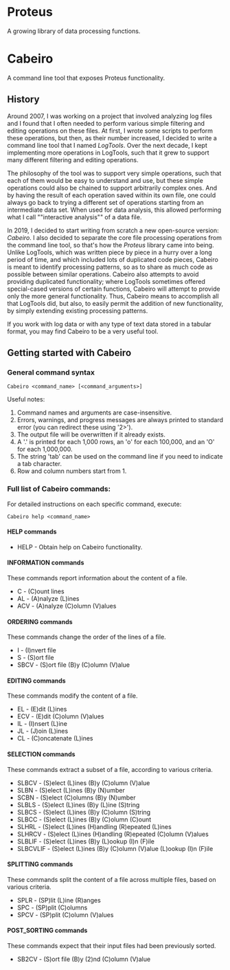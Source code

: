 # Proteus
A growing library of data processing functions.

# Cabeiro
A command line tool that exposes Proteus functionality.

## History

Around 2007, I was working on a project that involved analyzing log files and I found that I often needed to perform various simple filtering and editing operations on these files.
At first, I wrote some scripts to perform these operations, but then, as their number increased, I decided to write a command line tool that I named *LogTools*.
Over the next decade, I kept implementing more operations in LogTools, such that it grew to support many different filtering and editing operations.

The philosophy of the tool was to support very simple operations, such that each of them would be easy to understand and use, but these simple operations could also be chained to support arbitrarily complex ones.
And by having the result of each operation saved within its own file, one could always go back to trying a different set of operations starting from an intermediate data set.
When used for data analysis, this allowed performing what I call ""interactive analysis"" of a data file.
 
In 2019, I decided to start writing from scratch a new open-source version: *Cabeiro*.
I also decided to separate the core file processing operations from the command line tool, so that's how the *Proteus* library came into being.
Unlike LogTools, which was written piece by piece in a hurry over a long period of time, and which included lots of duplicated code pieces, Cabeiro is meant to identify processing patterns, so as to share as much code as possible between similar operations.
Cabeiro also attempts to avoid providing duplicated functionality; where LogTools sometimes offered special-cased versions of certain functions, Cabeiro will attempt to provide only the more general functionality.
Thus, Cabeiro means to accomplish all that LogTools did, but also, to easily permit the addition of new functionality, by simply extending existing processing patterns.

If you work with log data or with any type of text data stored in a tabular format, you may find Cabeiro to be a very useful tool.

## Getting started with Cabeiro

### General command syntax

```Cabeiro <command_name> [<command_arguments>]```

Useful notes:

 1. Command names and arguments are case-insensitive.
 2. Errors, warnings, and progress messages are always printed to standard error (you can redirect these using '2>').
 3. The output file will be overwritten if it already exists.
 4. A '.' is printed for each 1,000 rows, an 'o' for each 100,000, and an 'O' for each 1,000,000.
 5. The string 'tab' can be used on the command line if you need to indicate a tab character.
 6. Row and column numbers start from 1.

### Full list of Cabeiro commands:

For detailed instructions on each specific command, execute:

```Cabeiro help <command_name>```

#### HELP commands

* HELP - Obtain help on Cabeiro functionality.

#### INFORMATION commands

These commands report information about the content of a file.

* C - (C)ount lines
* AL - (A)nalyze (L)ines
* ACV - (A)nalyze (C)olumn (V)alues

#### ORDERING commands

These commands change the order of the lines of a file.

* I - (I)nvert file
* S - (S)ort file
* SBCV - (S)ort file (B)y (C)olumn (V)alue

#### EDITING commands

These commands modify the content of a file.

* EL - (E)dit (L)ines
* ECV - (E)dit (C)olumn (V)alues
* IL - (I)nsert (L)ine
* JL - (J)oin (L)ines
* CL - (C)oncatenate (L)ines

#### SELECTION commands

These commands extract a subset of a file, according to various criteria.

* SLBCV - (S)elect (L)ines (B)y (C)olumn (V)alue
* SLBN - (S)elect (L)ines (B)y (N)umber
* SCBN - (S)elect (C)olumns (B)y (N)umber
* SLBLS - (S)elect (L)ines (B)y (L)ine (S)tring
* SLBCS - (S)elect (L)ines (B)y (C)olumn (S)tring
* SLBCC - (S)elect (L)ines (B)y (C)olumn (C)ount
* SLHRL - (S)elect (L)ines (H)andling (R)epeated (L)ines
* SLHRCV - (S)elect (L)ines (H)andling (R)epeated (C)olumn (V)alues
* SLBLIF - (S)elect (L)ines (B)y (L)ookup (I)n (F)ile
* SLBCVLIF - (S)elect (L)ines (B)y (C)olumn (V)alue (L)ookup (I)n (F)ile

#### SPLITTING commands

These commands split the content of a file across multiple files, based on various criteria.

 * SPLR - (SP)lit (L)ine (R)anges
 * SPC - (SP)plit (C)olumns
 * SPCV - (SP)plit (C)olumn (V)alues

#### POST_SORTING commands

These commands expect that their input files had been previously sorted.

* SB2CV - (S)ort file (B)y (2)nd (C)olumn (V)alue
